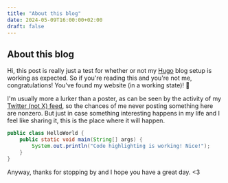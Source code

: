 ```yaml
---
title: "About this blog"
date: 2024-05-09T16:00:00+02:00
draft: false
---
```


## About this blog

Hi, this post is really just a test for whether or not my [Hugo](https://gohugo.io) blog setup is working as expected. So if you're reading this and you're not me, congratulations! You've found my website (in a working state)! 🎉

I'm usually more a lurker than a poster, as can be seen by the activity of my [Twitter (not X) feed](https://twitter.com/bemoty), so the chances of me never posting something here are nonzero. But just in case something interesting happens in my life and I feel like sharing it, this is the place where it will happen.

```java {lineNos=inline}
public class HelloWorld {
    public static void main(String[] args) {
        System.out.println("Code highlighting is working! Nice!");
    }
}
```

Anyway, thanks for stopping by and I hope you have a great day. <3
